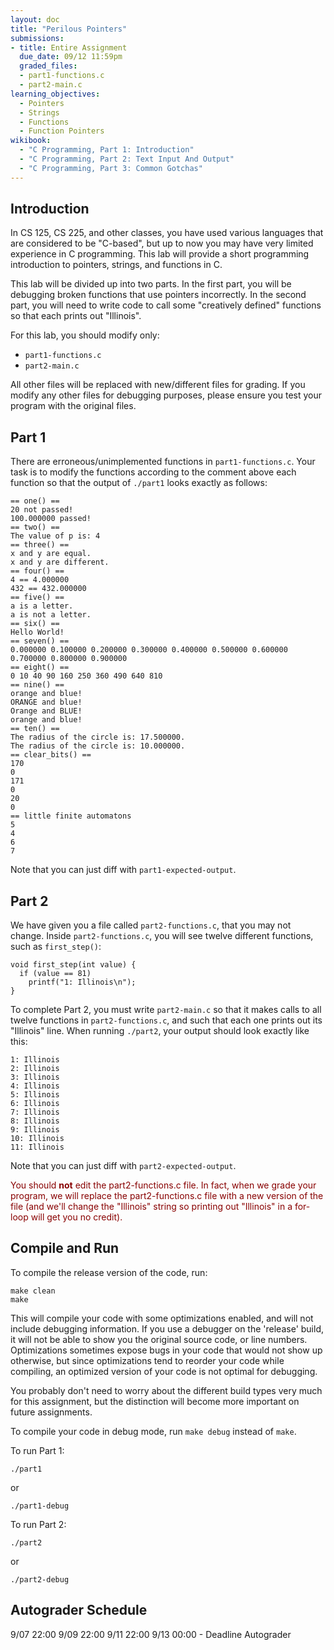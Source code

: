 ```yaml
---
layout: doc
title: "Perilous Pointers"
submissions:
- title: Entire Assignment
  due_date: 09/12 11:59pm
  graded_files:
  - part1-functions.c
  - part2-main.c
learning_objectives:
  - Pointers
  - Strings
  - Functions
  - Function Pointers
wikibook:
  - "C Programming, Part 1: Introduction"
  - "C Programming, Part 2: Text Input And Output"
  - "C Programming, Part 3: Common Gotchas"
---
```


## Introduction

In CS 125, CS 225, and other classes, you have used various languages that are considered to be "C-based", but up to now you may have very limited experience in C programming. This lab will provide a short programming introduction to pointers, strings, and functions in C.

This lab will be divided up into two parts. In the first part, you will be debugging broken functions that use pointers incorrectly. In the second part, you will need to write code to call some "creatively defined" functions so that each prints out "Illinois".

For this lab, you should modify only:

*   `part1-functions.c`
*   `part2-main.c`

All other files will be replaced with new/different files for grading. If you modify any other files for debugging purposes, please ensure you test your program with the original files.

## Part 1

There are erroneous/unimplemented functions in `part1-functions.c`. Your task is to modify the functions according to the comment above each function so that the output of `./part1` looks exactly as follows:

```
== one() ==
20 not passed!
100.000000 passed!
== two() ==
The value of p is: 4
== three() ==
x and y are equal.
x and y are different.
== four() ==
4 == 4.000000
432 == 432.000000
== five() ==
a is a letter.
a is not a letter.
== six() ==
Hello World!
== seven() ==
0.000000 0.100000 0.200000 0.300000 0.400000 0.500000 0.600000 0.700000 0.800000 0.900000
== eight() ==
0 10 40 90 160 250 360 490 640 810
== nine() ==
orange and blue!
ORANGE and blue!
Orange and BLUE!
orange and blue!
== ten() ==
The radius of the circle is: 17.500000.
The radius of the circle is: 10.000000.
== clear_bits() ==
170
0
171
0
20
0
== little finite automatons
5
4
6
7
```

Note that you can just diff with ```part1-expected-output```.

## Part 2

We have given you a file called `part2-functions.c`, that you may not change. Inside `part2-functions.c`, you will see twelve different functions, such as `first_step()`:

```
void first_step(int value) {
  if (value == 81)
    printf("1: Illinois\n");
}
```

To complete Part 2, you must write `part2-main.c` so that it makes calls to all twelve functions in `part2-functions.c`, and such that each one prints out its "Illinois" line. When running `./part2`, your output should look exactly like this:

```
1: Illinois
2: Illinois
3: Illinois
4: Illinois
5: Illinois
6: Illinois
7: Illinois
8: Illinois
9: Illinois
10: Illinois
11: Illinois
```

Note that you can just diff with ```part2-expected-output```.

<span style="color: #800">You should __not__ edit the part2-functions.c file. In fact, when we grade your program, we will replace the part2-functions.c file with a new version of the file (and we'll change the "Illinois" string so printing out "Illinois" in a for-loop will get you no credit).</span>

## Compile and Run

To compile the release version of the code, run:

```
make clean
make
```

This will compile your code with some optimizations enabled, and will not include debugging information. If you use a debugger on the 'release' build, it will not be able to show you the original source code, or line numbers. Optimizations sometimes expose bugs in your code that would not show up otherwise, but since optimizations tend to reorder your code while compiling, an optimized version of your code is not optimal for debugging.

You probably don't need to worry about the different build types very much for this assignment, but the distinction will become more important on future assignments.

To compile your code in debug mode, run `make debug` instead of `make`.

To run Part 1:

```
./part1
```

or

```
./part1-debug
```

To run Part 2:

```
./part2
```

or

```
./part2-debug
```

## Autograder Schedule

9/07 22:00
9/09 22:00
9/11 22:00
9/13 00:00 - Deadline Autograder
